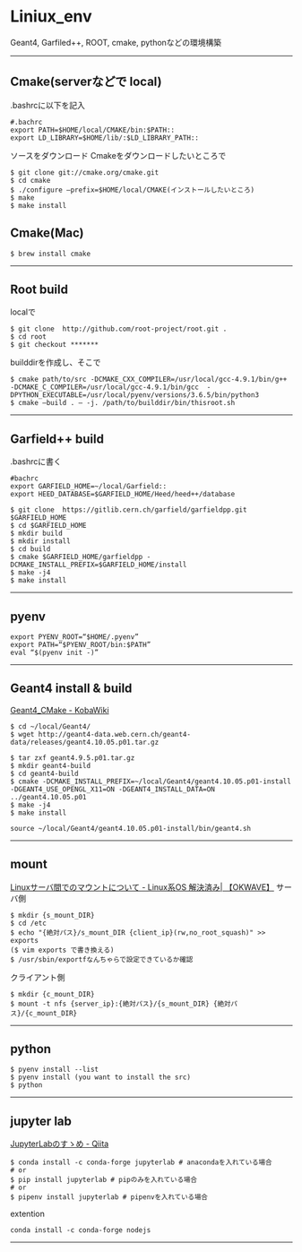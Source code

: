 # Liniux_env
Geant4, Garfiled++, ROOT, cmake, pythonなどの環境構築

---
## Cmake(serverなどで local)

.bashrcに以下を記入

```
#.bachrc
export PATH=$HOME/local/CMAKE/bin:$PATH::
export LD_LIBRARY=$HOME/lib/:$LD_LIBRARY_PATH::
```

ソースをダウンロード
Cmakeをダウンロードしたいところで

```
$ git clone git://cmake.org/cmake.git
$ cd cmake
$ ./configure —prefix=$HOME/local/CMAKE(インストールしたいところ)
$ make
$ make install
```

## Cmake(Mac)

`$ brew install cmake`

---
## Root build

localで

```
$ git clone  http://github.com/root-project/root.git .
$ cd root
$ git checkout *******
```

builddirを作成し、そこで

```
$ cmake path/to/src -DCMAKE_CXX_COMPILER=/usr/local/gcc-4.9.1/bin/g++ -DCMAKE_C_COMPILER=/usr/local/gcc-4.9.1/bin/gcc  -DPYTHON_EXECUTABLE=/usr/local/pyenv/versions/3.6.5/bin/python3
$ cmake —build . — -j. /path/to/builddir/bin/thisroot.sh
```

---
## Garfield++ build

.bashrcに書く
```
#bachrc
export GARFIELD_HOME=~/local/Garfield::
export HEED_DATABASE=$GARFIELD_HOME/Heed/heed++/database
```

```
$ git clone  https://gitlib.cern.ch/garfield/garfieldpp.git $GARFIELD_HOME
$ cd $GARFIELD_HOME
$ mkdir build
$ mkdir install
$ cd build
$ cmake $GARFIELD_HOME/garfieldpp -DCMAKE_INSTALL_PREFIX=$GARFIELD_HOME/install
$ make -j4
$ make install
```

---
## pyenv
```.bashrc
export PYENV_ROOT=“$HOME/.pyenv”
export PATH=“$PYENV_ROOT/bin:$PATH”
eval “$(pyenv init -)”
```

---
## Geant4 install & build

[Geant4_CMake - KobaWiki](http://be.nucl.ap.titech.ac.jp/~koba/cgi-bin/moin.cgi/Geant4_CMake)

```
$ cd ~/local/Geant4/
$ wget http://geant4-data.web.cern.ch/geant4-data/releases/geant4.10.05.p01.tar.gz

$ tar zxf geant4.9.5.p01.tar.gz
$ mkdir geant4-build
$ cd geant4-build
$ cmake -DCMAKE_INSTALL_PREFIX=~/local/Geant4/geant4.10.05.p01-install -DGEANT4_USE_OPENGL_X11=ON -DGEANT4_INSTALL_DATA=ON ../geant4.10.05.p01
$ make -j4
$ make install
```

```.bashrc
source ~/local/Geant4/geant4.10.05.p01-install/bin/geant4.sh
```
---
## mount

[Linuxサーバ間でのマウントについて - Linux系OS 解決済み| 【OKWAVE】](https://okwave.jp/qa/q7749733.html)
サーバ側
```
$ mkdir {s_mount_DIR}
$ cd /etc
$ echo "{絶対パス}/s_mount_DIR {client_ip}(rw,no_root_squash)" >> exports
($ vim exports で書き換える)
$ /usr/sbin/exportfなんちゃらで設定できているか確認
```
クライアント側
```
$ mkdir {c_mount_DIR}
$ mount -t nfs {server_ip}:{絶対パス}/{s_mount_DIR} {絶対パス}/{c_mount_DIR}
```
---
## python
```
$ pyenv install --list
$ pyenv install (you want to install the src)
$ python
```
---
## jupyter lab

[JupyterLabのすゝめ - Qiita](https://qiita.com/kirikei/items/a1639954ce5ccaf7ac3c)
```
$ conda install -c conda-forge jupyterlab # anacondaを入れている場合
# or
$ pip install jupyterlab # pipのみを入れている場合
# or
$ pipenv install jupyterlab # pipenvを入れている場合
```
extention
```
conda install -c conda-forge nodejs
```
---
